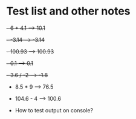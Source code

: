 # Test list and other notes

~~- 6 + 4.1 --> 10.1~~

~~- -3.14 --> -3.14~~

~~- 100.93 --> 100.93~~

~~- 0.1 --> 0.1~~

~~- 3.6 / -2 --> -1.8~~ 

- 8.5 * 9 --> 76.5 

- 104.6 - 4 --> 100.6

- How to test output on console?